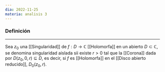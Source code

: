 ```yaml
---
dia: 2022-11-25
materia: analisis 3
---
```

### Definición
---
Sea $z_0$ una [[Singularidad]] de $f : D \to \mathbb{C}$ [[Holomorfa]] en un abierto $D \subset \mathbb{C}$, se denomina singularidad aislada sii existe $r > 0$ tal que la [[Corona]] dada por $D(z_0, 0, r) \subseteq D$, es decir, si $f$ es [[Holomorfa]] en el [[Disco abierto reducido]], $D_0(z_0, r)$.